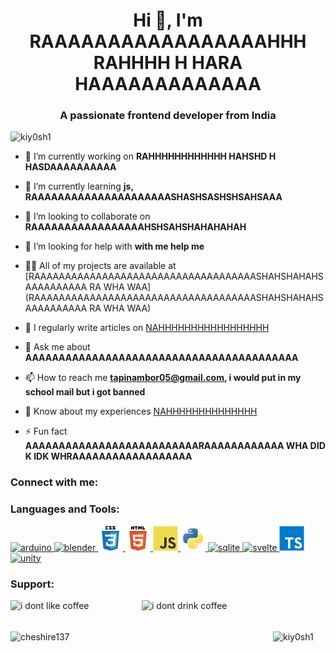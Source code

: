 <h1 align="center">Hi 👋, I'm RAAAAAAAAAAAAAAAAAHHH RAHHHH H HARA HAAAAAAAAAAAAA</h1>
<h3 align="center">A passionate frontend developer from India</h3>

<p align="left"> <img src="https://komarev.com/ghpvc/?username=kiy0sh1&label=Profile%20views&color=0e75b6&style=flat" alt="kiy0sh1" /> </p>

- 🔭 I’m currently working on **RAHHHHHHHHHHHH HAHSHD H HASDAAAAAAAAAA**

- 🌱 I’m currently learning **js, RAAAAAAAAAAAAAAAAAAAAASHASHSASHSHSAHSAAA**

- 👯 I’m looking to collaborate on **RAAAAAAAAAAAAAAAAAHSHSAHSHAHAHAHAH**

- 🤝 I’m looking for help with **with me help me**

- 👨‍💻 All of my projects are available at [RAAAAAAAAAAAAAAAAAAAAAAAAAAAAAAAAAAAASHAHSHAHAHSAAAAAAAAAA RA WHA WAA](RAAAAAAAAAAAAAAAAAAAAAAAAAAAAAAAAAAAASHAHSHAHAHSAAAAAAAAAA RA WHA WAA)

- 📝 I regularly write articles on [NAHHHHHHHHHHHHHHHHH](NAHHHHHHHHHHHHHHHHH)

- 💬 Ask me about **AAAAAAAAAAAAAAAAAAAAAAAAAAAAAAAAAAAAAAAAA**

- 📫 How to reach me **tapinambor05@gmail.com, i would put in my school mail but i got banned**

- 📄 Know about my experiences [NAHHHHHHHHHHHHHH](NAHHHHHHHHHHHHHH)

- ⚡ Fun fact **AAAAAAAAAAAAAAAAAAAAAAAAAARAAAAAAAAAAAA WHA DID K IDK WHRAAAAAAAAAAAAAAAAAA**

<h3 align="left">Connect with me:</h3>
<p align="left">
</p>

<h3 align="left">Languages and Tools:</h3>
<p align="left"> <a href="https://www.arduino.cc/" target="_blank" rel="noreferrer"> <img src="https://cdn.worldvectorlogo.com/logos/arduino-1.svg" alt="arduino" width="40" height="40"/> </a> <a href="https://www.blender.org/" target="_blank" rel="noreferrer"> <img src="https://download.blender.org/branding/community/blender_community_badge_white.svg" alt="blender" width="40" height="40"/> </a> <a href="https://www.w3schools.com/css/" target="_blank" rel="noreferrer"> <img src="https://raw.githubusercontent.com/devicons/devicon/master/icons/css3/css3-original-wordmark.svg" alt="css3" width="40" height="40"/> </a> <a href="https://www.w3.org/html/" target="_blank" rel="noreferrer"> <img src="https://raw.githubusercontent.com/devicons/devicon/master/icons/html5/html5-original-wordmark.svg" alt="html5" width="40" height="40"/> </a> <a href="https://developer.mozilla.org/en-US/docs/Web/JavaScript" target="_blank" rel="noreferrer"> <img src="https://raw.githubusercontent.com/devicons/devicon/master/icons/javascript/javascript-original.svg" alt="javascript" width="40" height="40"/> </a> <a href="https://www.python.org" target="_blank" rel="noreferrer"> <img src="https://raw.githubusercontent.com/devicons/devicon/master/icons/python/python-original.svg" alt="python" width="40" height="40"/> </a> <a href="https://www.sqlite.org/" target="_blank" rel="noreferrer"> <img src="https://www.vectorlogo.zone/logos/sqlite/sqlite-icon.svg" alt="sqlite" width="40" height="40"/> </a> <a href="https://svelte.dev" target="_blank" rel="noreferrer"> <img src="https://upload.wikimedia.org/wikipedia/commons/1/1b/Svelte_Logo.svg" alt="svelte" width="40" height="40"/> </a> <a href="https://www.typescriptlang.org/" target="_blank" rel="noreferrer"> <img src="https://raw.githubusercontent.com/devicons/devicon/master/icons/typescript/typescript-original.svg" alt="typescript" width="40" height="40"/> </a> <a href="https://unity.com/" target="_blank" rel="noreferrer"> <img src="https://www.vectorlogo.zone/logos/unity3d/unity3d-icon.svg" alt="unity" width="40" height="40"/> </a> </p>

<h3 align="left">Support:</h3>
<p><a href="https://www.buymeacoffee.com/i dont like coffee"> <img align="left" src="https://cdn.buymeacoffee.com/buttons/v2/default-yellow.png" height="50" width="210" alt="i dont like coffee" /></a><a href="https://ko-fi.com/i dont drink coffee"> <img align="left" src="https://cdn.ko-fi.com/cdn/kofi3.png?v=3" height="50" width="210" alt="i dont drink coffee" /></a></p><br><br>

<p><img align="left" src="https://github-readme-stats.vercel.app/api/top-langs?username=cheshire137&show_icons=true&locale=en&layout=compact&theme=one_dark_pro&hide_border=true" alt="cheshire137" /></p>

<p><img align="center" src="https://github-readme-streak-stats.herokuapp.com/?user=kiy0sh1&theme=dark" alt="kiy0sh1" /></p>

